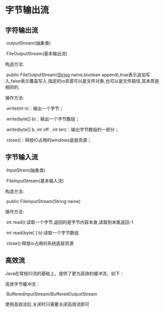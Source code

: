 # 字节输出流

## 字符输出流

​	outputStream(抽象类)

​	FileOutputStream(基本输出流)

构造方法:

​	public FileOutputStream([String](mk:@MSITStore:C:\Users\Administrator\Desktop\第三阶段\JDK_API_1_6_zh_CN.CHM::/java/lang/String.html) name,boolean append),true表示追加写入,false表示覆盖写入.指定的io资源可以是文件对象,也可以是文件路径,其本质是相同的. 

操作方法:

​	write(int n)：输出一个字节；

​	write(byte[] b)：输出一个字节数组；

​	write(byte[] b, int off , int len)：输出字节数组的一部分；

​	close()：释放IO占用的windows底层资源；

## 字节输入流

​	InputStrem(抽象类)

​	FileInputStream(基本输入流)

构造方法:

​	public FileInputStream(String name)

操作方法:

​	int read():读取一个字节,返回的是字节内容本身,读取到末尾返回-1

​	int read(byte[ ] b):读取一个字节数组

​	close():释放io占用的系统底层资源

## 高效流

Java在常规IO流的基础上，提供了更为高效的缓冲流，如下：

高效字节缓冲流：

​	BufferedInputStream/BufferedOutputStream

使用高效流后,关闭时只需要关闭高效流即可